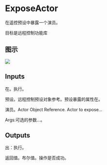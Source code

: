 # ExposeActor

在遥控预设中暴露一个演员。

目标是远程控制功能库

## 图示

![]($-20221218-20330195.png)

## Inputs

在。执行。

预设。远程控制预设对象参考。预设暴露的属性在。

演员。Actor Object Reference. Actor to expose...

Args:可选的参数...。  

## Outputs

出：执行。

返回值。布尔值。操作是否成功。
